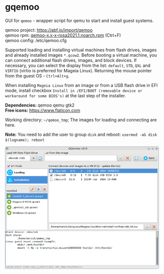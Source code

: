 # gqemoo
GUI for `qemoo` - wrapper script for qemu to start and install guest systems.  
  
qemoo project: https://abf.io/import/qemoo  
qemoo rpm: [qemoo-x.x-x-rosa2021.1.noarch.rpm](https://mirror.yandex.ru/rosa/rosa2021.1/repository/x86_64/contrib/release) (Ctrl+F)  
qemoo config: /etc/qemoo.cfg  
  
Supported loading and installing virtual machines from flash drives, images and already installed images `*.qcow2`. Before booting a virtual machine, you can connect additional flash drives, images, and block devices. If necessary, you can select the display from the list: `default`, `STD`, `QXL` and `VIRTIO` (virtio is preferred for Mageia Linux). Returning the mouse pointer from the guest OS - `Ctrl+Alt+g`.  
  
When installing `Mageia Linux` from an image or from a USB flash drive in EFI mode, install checkbox `Install in /EFI/BOOT (removable device or workaround for some BIOS's)` at the last step of the installer.
  
**Dependencies:** qemoo qemu gtk2  
**Free icons:** https://www.flaticon.com  
  
Working directory: `~/qemoo_tmp`; The images for loading and connecting are here.  
  
**Note:** You need to add the user to group `disk` and reboot: `usermod -aG disk $(logname); reboot`
  
![](https://github.com/AKotov-dev/gqemoo/blob/main/ScreenShot6.png)
